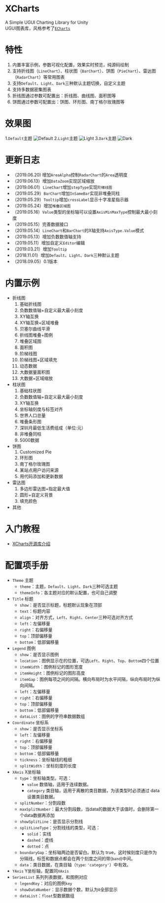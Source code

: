 # XCharts
A Simple UGUI Charting Library for Unity
<br>
UGUI图表库，风格参考了[`ECharts`](https://www.echartsjs.com/examples/#chart-type-bar)

# 特性
  1. 内置丰富示例，参数可视化配置，效果实时预览，纯源码绘制
  2. 支持折线图（`LineChart`）、柱状图（`BarChart`）、饼图（`PieChart`）、雷达图（`RadarChart`）等常用图表
  3. 支持`Default`、`Light`、`Dark`三种默认主题切换，自定义主题
  4. 支持多数据密集图表
  5. 折线图通过参数可配置出：折线图、曲线图、面积图等
  6. 饼图通过参数可配置出：饼图、环形图、南丁格尔玫瑰图等

# 效果图
  1.`Default`主题
![Default](Doc/default.png)
  2.`Light`主题
![Light](Doc/light.png)
  3.`Dark`主题
![Dark](Doc/dark.png)

# 更新日志
  * （2019.06.20) 增加`AreaAlpha`控制`RadarChart`的`Area`透明度
  * （2019.06.13）增加`DataZoom`实现区域缩放
  * （2019.06.01）`LineChart`增加`stepType`实现`阶梯线图`
  * （2019.05.29）`BarChart`增加`InSameBar`实现非堆叠同柱
  * （2019.05.29）`Tooltip`增加`crossLabel`显示十字准星指示器
  * （2019.05.24）增加`堆叠区域图`
  * （2019.05.16）`Value`类型的坐标轴可以设置`AxisMinMaxType`控制最大最小刻度
  * （2019.05.15）完善数据接口
  * （2019.05.14）`LineChart`和`BarChart`的X轴支持`AxisType.Value`模式
  * （2019.05.13）增加负数数值轴支持
  * （2019.05.11）增加自定义`Editor`编辑
  * （2019.03.21）增加`Tooltip`
  * （2018.11.01）增加`Default`、`Light`、`Dark`三种默认主题
  * （2018.09.05）0.1版本

# 内置示例
  * 折线图
    1. 基础折线图
    2. 负数数值轴+自定义最大最小刻度
    3. XY轴互换
    4. XY轴互换+区域堆叠
    5. 贝塞尔曲线平滑
    6. 折线图堆叠+图例
    7. 堆叠区域图
    8. 面积图
    9. 阶梯线图
    10. 阶梯线图+区域填充
    11. 动态数据
    12. 大数据量面积图
    13. 大数据+区域缩放
  * 柱状图
    1. 基础柱状图
    2. 负数数值轴+自定义最大最小刻度
    3. XY轴互换
    4. 坐标轴刻度与标签对齐
    5. 世界人口总量
    6. 堆叠条形图
    7. 深圳月最低生活费组成（单位:元）
    8. 非堆叠同柱
    9. 5000数据
  * 饼图
    1. Customized Pie
    2. 环形图
    3. 南丁格尔玫瑰图
    4. 某站点用户访问来源
    5. 用代码添加和更新数据
  * 雷达图
    1. 多边形雷达图+指定最大值
    2. 圆形+自定义背景
    3. 填充颜色
  * 其他

# 入门教程
   * [XCharts开源库介绍](https://blog.uwa4d.com/archives/UWALab_XCharts.html)

# 配置项手册
* `Theme` 主题
   + `theme`：主题，`Default`、`Light`、`Dark`三种可选主题
   + `themeInfo`：各主题对应的默认配置，也可自己调整
* `Title` 标题
   + `show`：是否显示标题，标题默认现象在顶部
   + `text`：标题内容
   + `align`：对齐方式，`Left`、`Right`、`Center`三种可选对齐方式
   + `left`：左偏移量
   + `right`：右偏移量
   + `top`：顶部偏移量
   + `bottom`：低部偏移量
* `Legend` 图例
   + `show`：是否显示图例
   + `location`：图例显示在的位置，可选`Left`、`Right`、`Top`、`Bottom`四个位置
   + `itemWidth`：图例标记的图形宽度
   + `itemHeight`：图例标记的图形高度
   + `itemGap`：图例每项之间的间隔。横向布局时为水平间隔，纵向布局时为纵向间隔。
   + `left`：左偏移量
   + `right`：右偏移量
   + `top`：顶部偏移量
   + `bottom`：低部偏移量
   + `dataList`：图例的字符串数据数组
* `Coordinate` 坐标系
  + `show`：是否显示坐标系
  + `left`：左偏移量
  + `right`：右偏移量
  + `top`：顶部偏移量
  + `bottom`：低部偏移量
  + `tickness`：坐标轴线的粗细
  + `splitWidth`：坐标刻度的长度
* `XAxis` X坐标轴
  + `type`：坐标轴类型。可选：
    - `value` 数值轴，适用于连续数据。
    - `category` 类目轴，适用于离散的类目数据，为该类型时必须通过 data 设置类目数据。
  + `splitNumber`：分割段数
  + `maxSplitNumber`：最大分割段数，当data的数据大于该值时，会删除第一个data数据再添加
  + `showSplitLine`：是否显示分割线
  + `splitLineType`：分割线线的类型，可选：
    - `solid`：实线
    - `dashed`：虚线
    - `dotted`：点
  + `boundaryGap`：坐标轴两边是否留白。默认为 true，这时候刻度只是作为分隔线，标签和数据点都会在两个刻度之间的带(`band`)中间。
  + `data`：类目数据，在类目轴（`type`: `'category'`）中有效。
* `YAxis` Y坐标轴，配置同`XAxis`
* `SeriesList` 系列列表数据，和图例对应
  + `legendKey`：对应的图例`key`
  + `showDataNumber`：显示数据个数，默认为`0`全部显示
  + `dataList`：`float`型数据数组


